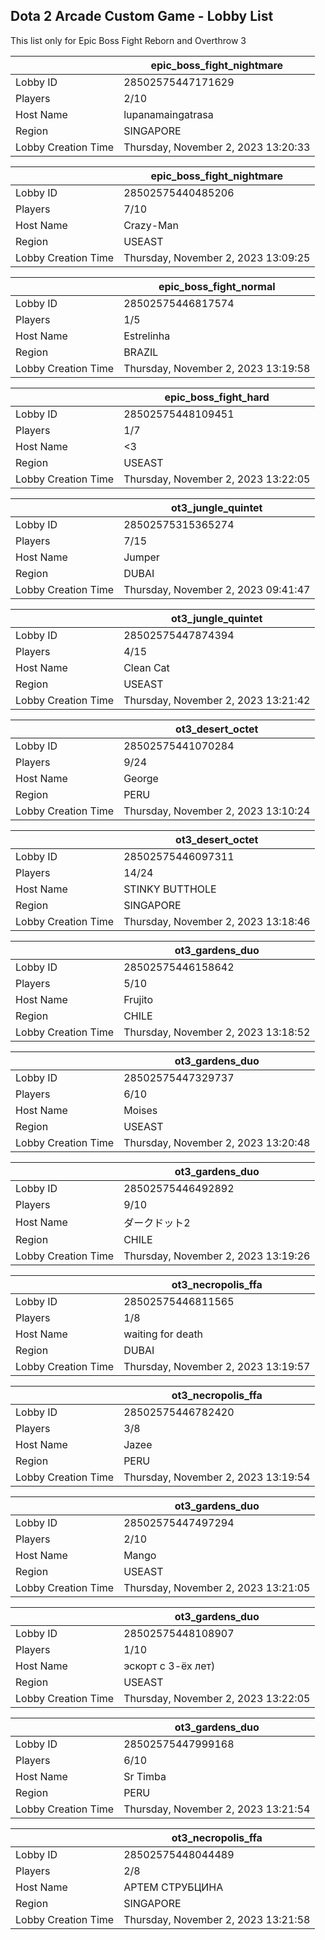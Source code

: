 ## Dota 2 Arcade Custom Game - Lobby List

This list only for Epic Boss Fight Reborn and Overthrow 3

|  | epic_boss_fight_nightmare |
| ------ | ------ |
| Lobby ID | 28502575447171629 |
| Players | 2/10 |
| Host Name | lupanamaingatrasa |
| Region | SINGAPORE |
| Lobby Creation Time | Thursday, November 2, 2023 13:20:33 |


|  | epic_boss_fight_nightmare |
| ------ | ------ |
| Lobby ID | 28502575440485206 |
| Players | 7/10 |
| Host Name | Crazy-Man |
| Region | USEAST |
| Lobby Creation Time | Thursday, November 2, 2023 13:09:25 |


|  | epic_boss_fight_normal |
| ------ | ------ |
| Lobby ID | 28502575446817574 |
| Players | 1/5 |
| Host Name | Estrelinha |
| Region | BRAZIL |
| Lobby Creation Time | Thursday, November 2, 2023 13:19:58 |


|  | epic_boss_fight_hard |
| ------ | ------ |
| Lobby ID | 28502575448109451 |
| Players | 1/7 |
| Host Name | <3 |
| Region | USEAST |
| Lobby Creation Time | Thursday, November 2, 2023 13:22:05 |


|  | ot3_jungle_quintet |
| ------ | ------ |
| Lobby ID | 28502575315365274 |
| Players | 7/15 |
| Host Name | Jumper |
| Region | DUBAI |
| Lobby Creation Time | Thursday, November 2, 2023 09:41:47 |


|  | ot3_jungle_quintet |
| ------ | ------ |
| Lobby ID | 28502575447874394 |
| Players | 4/15 |
| Host Name | Clean Cat |
| Region | USEAST |
| Lobby Creation Time | Thursday, November 2, 2023 13:21:42 |


|  | ot3_desert_octet |
| ------ | ------ |
| Lobby ID | 28502575441070284 |
| Players | 9/24 |
| Host Name | George |
| Region | PERU |
| Lobby Creation Time | Thursday, November 2, 2023 13:10:24 |


|  | ot3_desert_octet |
| ------ | ------ |
| Lobby ID | 28502575446097311 |
| Players | 14/24 |
| Host Name | STINKY BUTTHOLE |
| Region | SINGAPORE |
| Lobby Creation Time | Thursday, November 2, 2023 13:18:46 |


|  | ot3_gardens_duo |
| ------ | ------ |
| Lobby ID | 28502575446158642 |
| Players | 5/10 |
| Host Name | Frujito |
| Region | CHILE |
| Lobby Creation Time | Thursday, November 2, 2023 13:18:52 |


|  | ot3_gardens_duo |
| ------ | ------ |
| Lobby ID | 28502575447329737 |
| Players | 6/10 |
| Host Name | Moises |
| Region | USEAST |
| Lobby Creation Time | Thursday, November 2, 2023 13:20:48 |


|  | ot3_gardens_duo |
| ------ | ------ |
| Lobby ID | 28502575446492892 |
| Players | 9/10 |
| Host Name | ダークドット2 |
| Region | CHILE |
| Lobby Creation Time | Thursday, November 2, 2023 13:19:26 |


|  | ot3_necropolis_ffa |
| ------ | ------ |
| Lobby ID | 28502575446811565 |
| Players | 1/8 |
| Host Name | waiting for death |
| Region | DUBAI |
| Lobby Creation Time | Thursday, November 2, 2023 13:19:57 |


|  | ot3_necropolis_ffa |
| ------ | ------ |
| Lobby ID | 28502575446782420 |
| Players | 3/8 |
| Host Name | Jazee |
| Region | PERU |
| Lobby Creation Time | Thursday, November 2, 2023 13:19:54 |


|  | ot3_gardens_duo |
| ------ | ------ |
| Lobby ID | 28502575447497294 |
| Players | 2/10 |
| Host Name | Mango |
| Region | USEAST |
| Lobby Creation Time | Thursday, November 2, 2023 13:21:05 |


|  | ot3_gardens_duo |
| ------ | ------ |
| Lobby ID | 28502575448108907 |
| Players | 1/10 |
| Host Name | эскорт с 3-ёх лет) |
| Region | USEAST |
| Lobby Creation Time | Thursday, November 2, 2023 13:22:05 |


|  | ot3_gardens_duo |
| ------ | ------ |
| Lobby ID | 28502575447999168 |
| Players | 6/10 |
| Host Name | Sr Timba |
| Region | PERU |
| Lobby Creation Time | Thursday, November 2, 2023 13:21:54 |


|  | ot3_necropolis_ffa |
| ------ | ------ |
| Lobby ID | 28502575448044489 |
| Players | 2/8 |
| Host Name | АРТЕМ СТРУБЦИНА |
| Region | SINGAPORE |
| Lobby Creation Time | Thursday, November 2, 2023 13:21:58 |



